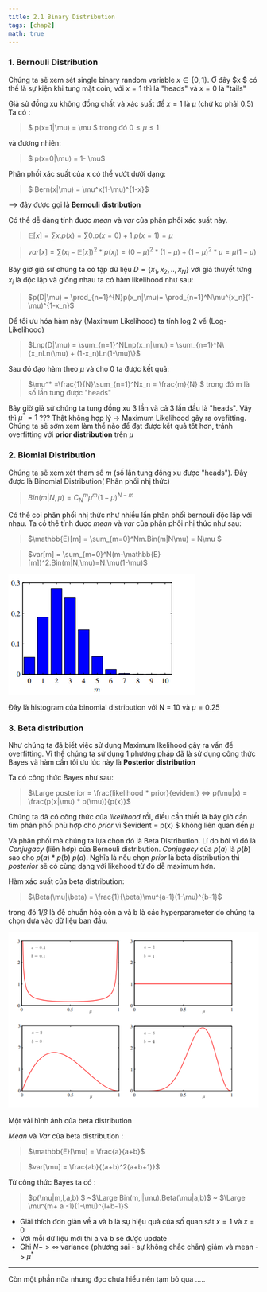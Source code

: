 ```yaml
---
title: 2.1 Binary Distribution 
tags: [chap2]
math: true
--- 
```



### 1. Bernouli Distribution 

Chúng ta sẽ xem sét single binary random variable  $x \in \{0,1\}$. Ở đây $x $ có thể là sự kiện khi tung mặt coin, với $x = 1$ thì là "heads" và $x=0$ là "tails"

Giả sử đồng xu không đồng chất và xác suất để $x = 1$ là $\mu$ (chứ ko phải 0.5) 
Ta có : 
>$ p(x=1|\mu) = \mu $     trong đó $0 \leq \mu \leq 1$

và đương nhiên:
>$ p(x=0|\mu) = 1- \mu$

Phân phối xác suất của x có thể vướt dưới dạng: 
> $ Bern(x|\mu) = \mu^x(1-\mu)^{1-x}$ 

--> đây được gọi là <strong> Bernouli distribution </strong>

Có thể dễ dàng tính được *mean* và *var* của phân phối xác suất này. 
>$\mathbb{E}[x] = \sum x.p(x) = \sum0.p(x=0) + 1.p(x=1) = \mu$

>$var[x] = \sum (x_i - \mathbb{E}[x])^2*p(x_i) = (0-\mu)^2 * (1-\mu) + (1 -\mu)^2*\mu = \mu(1-\mu)$

Bây giờ giả sử chúng ta có tập dữ liệu $D = \{x_1,x_2,..,x_N\}$ với giả thuyết từng $x_i$ là độc lập và giống nhau ta có hàm likelihood như sau: 

>$p(D|\mu) = \prod_{n=1}^{N}p(x_n|\mu)= \prod_{n=1}^N\mu^{x_n}(1-\mu)^{1-x_n}$

Để tối ưu hóa hàm này (Maximum Likelihood) ta tính log 2 vế (Log-Likelihood)
>$Lnp(D|\mu) = \sum_{n=1}^NLnp(x_n|\mu) = \sum_{n=1}^N\{x_nLn(\mu) + (1-x_n)Ln(1-\mu)\}$

Sau đó đạo hàm theo $\mu$ và cho 0 ta được kết quả:
> $\mu^* =\frac{1}{N}\sum_{n=1}^Nx_n = \frac{m}{N} $ trong đó m là số lần tung được "heads"

Bây giờ giả sử chúng ta tung đồng xu 3 lần và cả 3 lần đầu là "heads". Vậy thì $\mu^* = 1$ ??? Thật không hợp lý -> Maximum Likelihood gây ra ovefitting. Chúng ta sẽ sớm xem làm thể nào để đạt được kết quả tốt hơn, tránh overfitting với <b>prior distribution</b> trên $\mu$ 

### 2. Biomial Distribution 

Chúng ta sẽ xem xét tham số $m$ (số lần tung đồng xu được "heads"). Đây được là Binomial Distribution( Phân phối nhị thức) 
>$Bin(m|N,\mu) = C^m_N\mu^m(1-\mu)^{N-m}$

Có thể coi phân phối nhị thức như nhiều lần phân phối bernouli độc lập với nhau. 
Ta có thể tính được *mean* và *var* của phân phối nhị thức như sau: 

>$\mathbb{E}[m] = \sum_{m=0}^Nm.Bin(m|N\mu) = N\mu $

>$var[m] = \sum_{m=0}^N(m-\mathbb{E}[m])^2.Bin(m|N,\mu)=N.\mu(1-\mu)$


![Alt text](/assets/image/image.png)


Đây là histogram của binomial distribution với N = 10 và $\mu = 0.25$
### 3. Beta distribution 

Như chúng ta đã biết việc sử dụng Maximum lkelihood gây ra vấn đề overfitting. Vì thế chúng ta sử dụng 1 phương pháp đã là sử dụng công thức Bayes và hàm cần tối ưu lúc này là <b>Posterior distribution</b>

Ta có công thức Bayes như sau: 

>$\Large posterior = \frac{likelihood * prior}{evident} <=> p(\mu|x) =  \frac{p(x|\mu) * p(\mu)}{p(x)}$

Chúng ta đã có công thức của $likelihood$ rồi, điều cần thiết là bây giờ cần tìm phân phối phù hợp cho $prior$ vì $evident = p(x) $ không liên quan đến $\mu$ 

Và phân phối mà chúng ta lựa chọn đó là Beta Distribution. Lí do bởi vì đó là *Conjugacy* (liên hợp) của Bernouli distribution. *Conjugacy* của $p(a)$ là $p(b)$ sao cho $p(a) * p(b) ~ p(a)$. Nghĩa là nếu chọn $prior$ là beta distribution thì $posterior$ sẽ có cùng dạng với likehood từ đó dễ maximum hơn.

Hàm xác suất của beta distribution: 
>$\Beta(\mu|\beta) = \frac{1}{\beta}\mu^{a-1}(1-\mu)^{b-1}$

trong đó $1/\beta$ là để chuẩn hóa còn a và b là các hyperparameter do chúng ta chọn dựa vào dữ liệu ban đầu.

![Alt text](/assets//image/image-1.png)

Một vài hình ảnh của beta distribution

*Mean* và *Var* của beta distribution : 
> $\mathbb{E}[\mu] = \frac{a}{a+b}$

>$var[\mu] = \frac{ab}{(a+b)^2(a+b+1)}$

Từ công thức Bayes ta có : 
>$p(\mu|m,l,a,b) $ ~$\Large Bin(m,l|\mu).Beta(\mu|a,b)$ ~ $\Large \mu^{m+ a -1}(1-\mu)^{l+b-1}$

* Giải thích đơn giản về a và b là sự hiệu quả của số quan sát $x = 1$ và $x = 0$ 
* Với mỗi dữ liệu mới thì a và b sẽ được update 
* Ghi $N - > \infty$ variance (phương sai - sự không chắc chắn) giảm và mean -> $\mu^*$


---------------------


Còn một phần nữa nhưng đọc chưa hiểu nên tạm bỏ qua 
..... 